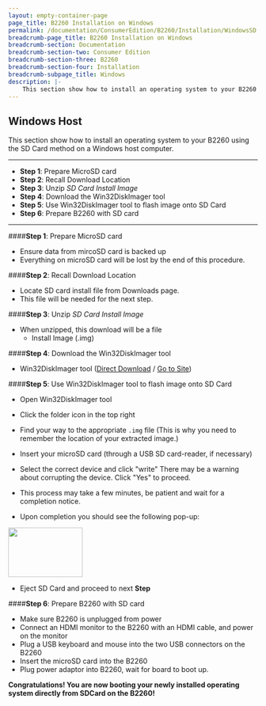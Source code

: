 ```yaml
---
layout: empty-container-page
page_title: B2260 Installation on Windows
permalink: /documentation/ConsumerEdition/B2260/Installation/WindowsSD.md/
breadcrumb-page_title: B2260 Installation on Windows
breadcrumb-section: Documentation
breadcrumb-section-two: Consumer Edition
breadcrumb-section-three: B2260
breadcrumb-section-four: Installation
breadcrumb-subpage_title: Windows
description: |-
    This section show how to install an operating system to your B2260 using the SD Card method on a Windows host computer.
---
```

## Windows Host

This section show how to install an operating system to your B2260 using the SD Card method on a Windows host computer.
***

- **Step 1**: Prepare MicroSD card
- **Step 2**: Recall Download Location
- **Step 3**: Unzip _SD Card Install Image_
- **Step 4**: Download the Win32DiskImager tool
- **Step 5**: Use Win32DiskImager tool to flash image onto SD Card
- **Step 6**: Prepare B2260 with SD card

***

####**Step 1**: Prepare MicroSD card


- Ensure data from mircoSD card is backed up
- Everything on microSD card will be lost by the end of this procedure.

####**Step 2**: Recall Download Location

- Locate SD card install file from Downloads page.
- This file will be needed for the next step.

####**Step 3**: Unzip _SD Card Install Image_

- When unzipped, this download will be a file
   - Install Image (.img)

####**Step 4**: Download the Win32DiskImager tool

- Win32DiskImager tool ([Direct Download](https://sourceforge.net/projects/win32diskimager/files/latest/download) / <a href="http://sourceforge.net/projects/win32diskimager/" target="_blank">Go to Site</a>)

####**Step 5**: Use Win32DiskImager tool to flash image onto SD Card

- Open Win32DiskImager tool
- Click the folder icon in the top right
- Find your way to the appropriate `.img` file (This is why you need to remember the location of your extracted image.)

- Insert your microSD card (through a USB SD card-reader, if necessary)
- Select the correct device and click "write" There may be a warning about corrupting the device. Click "Yes" to proceed.
- This process may take a few minutes, be patient and wait for a completion notice.
- Upon completion you should see the following pop-up:

<img src="http://i.imgur.com/HzYujlw.png" data-canonical-src="http://i.imgur.com/HzYujlw.png" width="150" height="100"/>

- Eject SD Card and proceed to next **Step**

####**Step 6**: Prepare B2260 with SD card

- Make sure B2260 is unplugged from power
- Connect an HDMI monitor to the B2260 with an HDMI cable, and power on the monitor
- Plug a USB keyboard and mouse into the two USB connectors on the B2260
- Insert the microSD card into the B2260
- Plug power adaptor into B2260, wait for board to boot up.

**Congratulations! You are now booting your newly installed operating system directly from SDCard on the B2260!**
